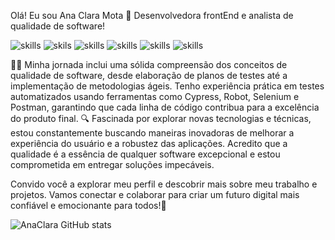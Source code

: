   Olá! Eu sou Ana Clara Mota  👋
  Desenvolvedora frontEnd e analista de qualidade de software!


![skills](https://img.shields.io/badge/JavaScript-F7DF1E?style=for-the-badge&logo=javascript&logoColor=black)
![skils](https://img.shields.io/badge/TypeScript-007ACC?style=for-the-badge&logo=typescript&logoColor=white)
![skills](https://img.shields.io/badge/HTML5-E34F26?style=for-the-badge&logo=html5&logoColor=white)
![skills](https://img.shields.io/badge/CSS3-1572B6?style=for-the-badge&logo=css3&logoColor=white)
![skills](https://img.shields.io/badge/React-20232A?style=for-the-badge&logo=react&logoColor=61DAFB)
![skills](https://img.shields.io/badge/styled--components-DB7093?style=for-the-badge&logo=styled-components&logoColor=white)

👩‍💻 Minha jornada inclui uma sólida compreensão dos conceitos de qualidade de software, desde elaboração de planos de testes até a implementação de metodologias ágeis. Tenho experiência prática em testes automatizados usando ferramentas como Cypress, Robot, Selenium e Postman, garantindo que cada linha de código contribua para a excelência do produto final.
🔍 Fascinada por explorar novas tecnologias e técnicas, estou constantemente buscando maneiras inovadoras de melhorar a experiência do usuário e a robustez das aplicações. Acredito que a qualidade é a essência de qualquer software excepcional e estou comprometida em entregar soluções impecáveis.

Convido você a explorar meu perfil e descobrir mais sobre meu trabalho e projetos. Vamos conectar e colaborar para criar um futuro digital mais confiável e emocionante para todos!🚀

![AnaClara GitHub stats](https://github-readme-stats.vercel.app/api?username=devanaclaramota&show_icons=true&theme=dracula)
